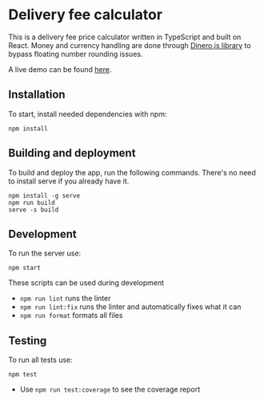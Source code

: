 # Delivery fee calculator

This is a delivery fee price calculator written in TypeScript and built on React.
Money and currency handling are done through [Dinero.js library](https://github.com/dinerojs/dinero.js/) to bypass floating number rounding issues.

A live demo can be found [here](https://delivery-fee-calculator.herokuapp.com/).

## Installation

To start, install needed dependencies with npm:

```
npm install
```

## Building and deployment

To build and deploy the app, run the following commands.
There's no need to install serve if you already have it.

```
npm install -g serve
npm run build
serve -s build
```

## Development

To run the server use:

```
npm start
```

These scripts can be used during development

- `npm run lint` runs the linter
- `npm run lint:fix` runs the linter and automatically fixes what it can
- `npm run format` formats all files

## Testing

To run all tests use:

```
npm test
```

- Use `npm run test:coverage` to see the coverage report
